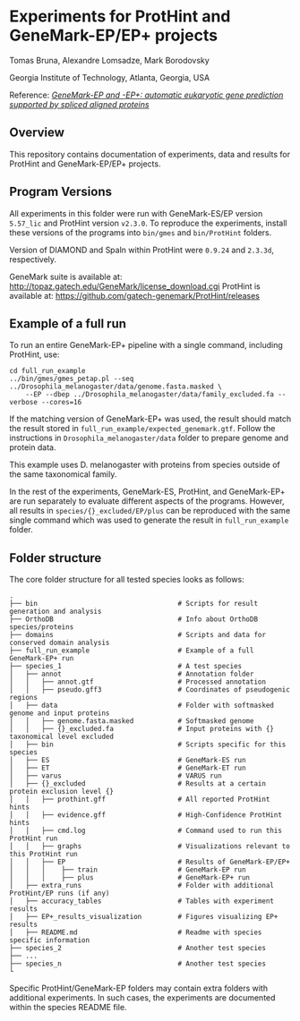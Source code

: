# Experiments for ProtHint and GeneMark-EP/EP+ projects

Tomas Bruna, Alexandre Lomsadze, Mark Borodovsky

Georgia Institute of Technology, Atlanta, Georgia, USA

Reference: [_GeneMark-EP and -EP+: automatic eukaryotic gene prediction supported by spliced aligned proteins_](https://www.biorxiv.org/content/10.1101/2019.12.31.891218v1)


## Overview

This repository contains documentation of experiments, data and results for
ProtHint and GeneMark-EP/EP+ projects.

## Program Versions

All experiments in this folder were run with GeneMark-ES/EP version `5.57_lic` and ProtHint version
`v2.3.0`. To reproduce the experiments, install these versions of the programs into
`bin/gmes` and `bin/ProtHint` folders.

Version of DIAMOND and Spaln within ProtHint were `0.9.24` and `2.3.3d`, respectively.

GeneMark suite is available at: http://topaz.gatech.edu/GeneMark/license_download.cgi
ProtHint is available at: https://github.com/gatech-genemark/ProtHint/releases

## Example of a full run

To run an entire GeneMark-EP+ pipeline with a single command, including ProtHint, use:

    cd full_run_example
    ../bin/gmes/gmes_petap.pl --seq ../Drosophila_melanogaster/data/genome.fasta.masked \
        --EP --dbep ../Drosophila_melanogaster/data/family_excluded.fa --verbose --cores=16

If the matching version of GeneMark-EP+ was used, the result should match the result
stored in `full_run_example/expected_genemark.gtf`. Follow the instructions in `Drosophila_melanogaster/data`
folder to prepare genome and protein data.

This example uses D. melanogaster with proteins from species outside of the same
taxonomical family.

In the rest of the experiments, GeneMark-ES, ProtHint, and GeneMark-EP+ are run separately
to evaluate different aspects of the programs. However, all results in
`species/{}_excluded/EP/plus` can be reproduced with the same single command which was
used to generate the result in `full_run_example` folder.

## Folder structure

The core folder structure for all tested species looks as follows:

    .
    ├── bin                                   # Scripts for result generation and analysis
    ├── OrthoDB                               # Info about OrthoDB species/proteins
    ├── domains                               # Scripts and data for conserved domain analysis
    ├── full_run_example                      # Example of a full GeneMark-EP+ run
    ├── species_1                             # A test species
    │   ├── annot                             # Annotation folder
    │   │   ├── annot.gtf                     # Processed annotation
    │   │   ├── pseudo.gff3                   # Coordinates of pseudogenic regions
    │   ├── data                              # Folder with softmasked genome and input proteins
    │   │   ├── genome.fasta.masked           # Softmasked genome
    │   │   ├── {}_excluded.fa                # Input proteins with {} taxonomical level excluded
    │   ├── bin                               # Scripts specific for this species
    │   ├── ES                                # GeneMark-ES run
    │   ├── ET                                # GeneMark-ET run
    │   ├── varus                             # VARUS run
    │   ├── {}_excluded                       # Results at a certain protein exclusion level {}
    │   │   ├── prothint.gff                  # All reported ProtHint hints
    │   │   ├── evidence.gff                  # High-Confidence ProtHint hints
    │   │   ├── cmd.log                       # Command used to run this ProtHint run
    │   │   ├── graphs                        # Visualizations relevant to this ProtHint run
    │   │   ├── EP                            # Results of GeneMark-EP/EP+
    │   │   │    ├── train                    # GeneMark-EP run
    │   │   │    ├── plus                     # GeneMark-EP+ run
    │   ├── extra_runs                        # Folder with additional ProtHint/EP runs (if any)
    │   ├── accuracy_tables                   # Tables with experiment results
    │   ├── EP+_results_visualization         # Figures visualizing EP+ results
    │   ├── README.md                         # Readme with species specific information
    ├── species_2                             # Another test species
    ├── ...
    ├── species_n                             # Another test species
    └


Specific ProtHint/GeneMark-EP folders may contain extra folders with
additional experiments. In such cases, the experiments are documented within
the species README file.

